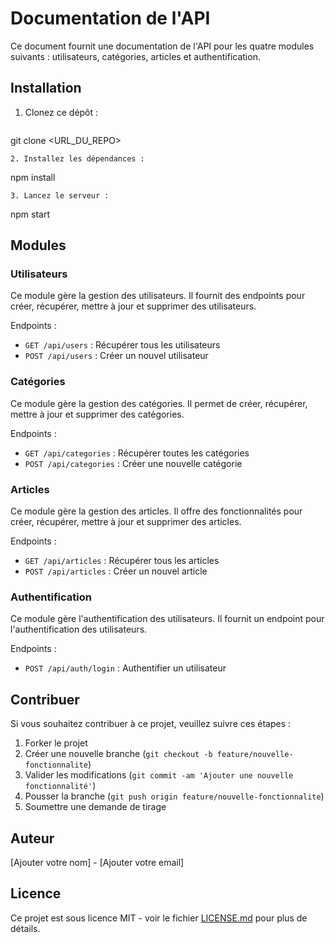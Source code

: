 # Documentation de l'API

Ce document fournit une documentation de l'API pour les quatre modules suivants : utilisateurs, catégories, articles et authentification.

## Installation

1. Clonez ce dépôt :
   ```

   ```

git clone <URL_DU_REPO>

```
2. Installez les dépendances :
```

npm install

```
3. Lancez le serveur :
```

npm start



## Modules

### Utilisateurs

Ce module gère la gestion des utilisateurs. Il fournit des endpoints pour créer, récupérer, mettre à jour et supprimer des utilisateurs.

Endpoints :

- `GET /api/users` : Récupérer tous les utilisateurs
- `POST /api/users` : Créer un nouvel utilisateur

### Catégories

Ce module gère la gestion des catégories. Il permet de créer, récupérer, mettre à jour et supprimer des catégories.

Endpoints :

- `GET /api/categories` : Récupérer toutes les catégories
- `POST /api/categories` : Créer une nouvelle catégorie

### Articles

Ce module gère la gestion des articles. Il offre des fonctionnalités pour créer, récupérer, mettre à jour et supprimer des articles.

Endpoints :

- `GET /api/articles` : Récupérer tous les articles
- `POST /api/articles` : Créer un nouvel article

### Authentification

Ce module gère l'authentification des utilisateurs. Il fournit un endpoint pour l'authentification des utilisateurs.

Endpoints :

- `POST /api/auth/login` : Authentifier un utilisateur

## Contribuer

Si vous souhaitez contribuer à ce projet, veuillez suivre ces étapes :

1. Forker le projet
2. Créer une nouvelle branche (`git checkout -b feature/nouvelle-fonctionnalite`)
3. Valider les modifications (`git commit -am 'Ajouter une nouvelle fonctionnalité'`)
4. Pousser la branche (`git push origin feature/nouvelle-fonctionnalite`)
5. Soumettre une demande de tirage

## Auteur

[Ajouter votre nom] - [Ajouter votre email]

## Licence

Ce projet est sous licence MIT - voir le fichier [LICENSE.md](LICENSE.md) pour plus de détails.

